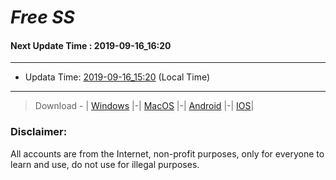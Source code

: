 
# *Free SS*

#### Next Update Time : 2019-09-16_16:20

---
* Updata Time: [2019-09-16_15:20](https://github.com/Geek-007/free-SS/blob/master/2019-09-16_15:20_FreeSS.txt) (Local Time)
---

> Download - | [Windows](https://github.com/shadowsocks/shadowsocks-windows/releases) |-| [MacOS](https://github.com/shadowsocks/shadowsocks-iOS/releases) |-| [Android](https://github.com/shadowsocks/shadowsocks-android/releases) |-| [IOS](https://itunes.apple.com/us/)|

### Disclaimer:
All accounts are from the Internet, non-profit purposes, only for everyone to learn and use, do not use for illegal purposes.
<br>
